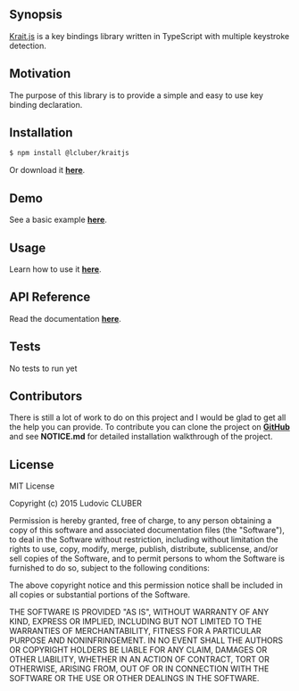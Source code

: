 ## Synopsis

[Krait.js](http://kraitjs.lcluber.com) is a key bindings library written in TypeScript with multiple keystroke detection.

## Motivation

The purpose of this library is to provide a simple and easy to use key binding declaration.

## Installation

```bash
$ npm install @lcluber/kraitjs
```
Or download it **[here](http://kraitjs.lcluber.com/#download)**.

## Demo

See a basic example **[here](http://kraitjs.lcluber.com/#example)**.

## Usage

Learn how to use it **[here](http://kraitjs.lcluber.com/#source)**.

## API Reference

Read the documentation **[here](http://kraitjs.lcluber.com/doc/)**.

## Tests

No tests to run yet

## Contributors

There is still a lot of work to do on this project and I would be glad to get all the help you can provide.
To contribute you can clone the project on **[GitHub](https://github.com/LCluber/Krait.js)** and see  **NOTICE.md** for detailed installation walkthrough of the project.

## License

MIT License

Copyright (c) 2015 Ludovic CLUBER

Permission is hereby granted, free of charge, to any person obtaining a copy
of this software and associated documentation files (the "Software"), to deal
in the Software without restriction, including without limitation the rights
to use, copy, modify, merge, publish, distribute, sublicense, and/or sell
copies of the Software, and to permit persons to whom the Software is
furnished to do so, subject to the following conditions:

The above copyright notice and this permission notice shall be included in all
copies or substantial portions of the Software.

THE SOFTWARE IS PROVIDED "AS IS", WITHOUT WARRANTY OF ANY KIND, EXPRESS OR
IMPLIED, INCLUDING BUT NOT LIMITED TO THE WARRANTIES OF MERCHANTABILITY,
FITNESS FOR A PARTICULAR PURPOSE AND NONINFRINGEMENT. IN NO EVENT SHALL THE
AUTHORS OR COPYRIGHT HOLDERS BE LIABLE FOR ANY CLAIM, DAMAGES OR OTHER
LIABILITY, WHETHER IN AN ACTION OF CONTRACT, TORT OR OTHERWISE, ARISING FROM,
OUT OF OR IN CONNECTION WITH THE SOFTWARE OR THE USE OR OTHER DEALINGS IN THE
SOFTWARE.
